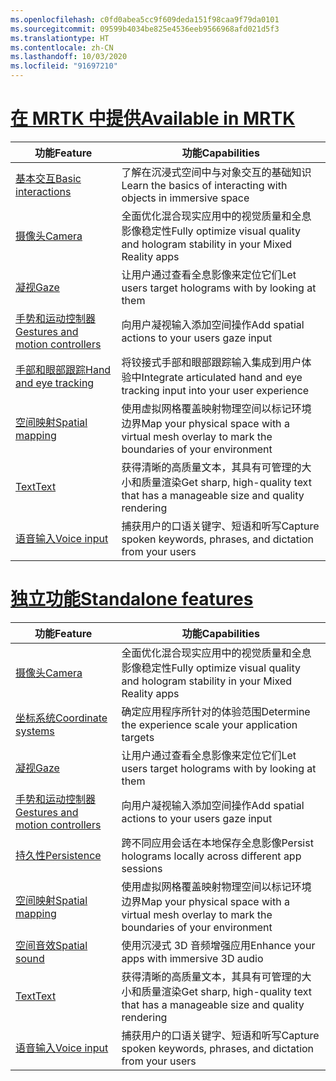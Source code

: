```yaml
---
ms.openlocfilehash: c0fd0abea5cc9f609deda151f98caa9f79da0101
ms.sourcegitcommit: 09599b4034be825e4536eeb9566968afd021d5f3
ms.translationtype: HT
ms.contentlocale: zh-CN
ms.lasthandoff: 10/03/2020
ms.locfileid: "91697210"
---
```

# <a name="available-in-mrtk"></a>[<span data-ttu-id="78275-101">在 MRTK 中提供</span><span class="sxs-lookup"><span data-stu-id="78275-101">Available in MRTK</span></span>](#tab/mrtk)

|  <span data-ttu-id="78275-102">功能</span><span class="sxs-lookup"><span data-stu-id="78275-102">Feature</span></span>  |  <span data-ttu-id="78275-103">功能</span><span class="sxs-lookup"><span data-stu-id="78275-103">Capabilities</span></span>  |
| --- | --- |
| [<span data-ttu-id="78275-104">基本交互</span><span class="sxs-lookup"><span data-stu-id="78275-104">Basic interactions</span></span>](../unity/mrtk-101.md) | <span data-ttu-id="78275-105">了解在沉浸式空间中与对象交互的基础知识</span><span class="sxs-lookup"><span data-stu-id="78275-105">Learn the basics of interacting with objects in immersive space</span></span> |
| [<span data-ttu-id="78275-106">摄像头</span><span class="sxs-lookup"><span data-stu-id="78275-106">Camera</span></span>](../unity/camera-in-unity.md) | <span data-ttu-id="78275-107">全面优化混合现实应用中的视觉质量和全息影像稳定性</span><span class="sxs-lookup"><span data-stu-id="78275-107">Fully optimize visual quality and hologram stability in your Mixed Reality apps</span></span> |
| [<span data-ttu-id="78275-108">凝视</span><span class="sxs-lookup"><span data-stu-id="78275-108">Gaze</span></span>](../unity/gaze-in-unity.md) | <span data-ttu-id="78275-109">让用户通过查看全息影像来定位它们</span><span class="sxs-lookup"><span data-stu-id="78275-109">Let users target holograms with by looking at them</span></span> |
| [<span data-ttu-id="78275-110">手势和运动控制器</span><span class="sxs-lookup"><span data-stu-id="78275-110">Gestures and motion controllers</span></span>](../unity/gestures-and-motion-controllers-in-unity.md) | <span data-ttu-id="78275-111">向用户凝视输入添加空间操作</span><span class="sxs-lookup"><span data-stu-id="78275-111">Add spatial actions to your users gaze input</span></span> |
| [<span data-ttu-id="78275-112">手部和眼部跟踪</span><span class="sxs-lookup"><span data-stu-id="78275-112">Hand and eye tracking</span></span>](../unity/hand-eye-in-unit.md) | <span data-ttu-id="78275-113">将铰接式手部和眼部跟踪输入集成到用户体验中</span><span class="sxs-lookup"><span data-stu-id="78275-113">Integrate articulated hand and eye tracking input into your user experience</span></span> |
| [<span data-ttu-id="78275-114">空间映射</span><span class="sxs-lookup"><span data-stu-id="78275-114">Spatial mapping</span></span>](../unity/spatial-mapping-in-unity.md) | <span data-ttu-id="78275-115">使用虚拟网格覆盖映射物理空间以标记环境边界</span><span class="sxs-lookup"><span data-stu-id="78275-115">Map your physical space with a virtual mesh overlay to mark the boundaries of your environment</span></span> |
| [<span data-ttu-id="78275-116">Text</span><span class="sxs-lookup"><span data-stu-id="78275-116">Text</span></span>](../unity/text-in-unity.md) | <span data-ttu-id="78275-117">获得清晰的高质量文本，其具有可管理的大小和质量渲染</span><span class="sxs-lookup"><span data-stu-id="78275-117">Get sharp, high-quality text that has a manageable size and quality rendering</span></span> |
| [<span data-ttu-id="78275-118">语音输入</span><span class="sxs-lookup"><span data-stu-id="78275-118">Voice input</span></span>](../unity/voice-input-in-unity.md) | <span data-ttu-id="78275-119">捕获用户的口语关键字、短语和听写</span><span class="sxs-lookup"><span data-stu-id="78275-119">Capture spoken keywords, phrases, and dictation from your users</span></span>|

# <a name="standalone-features"></a>[<span data-ttu-id="78275-120">独立功能</span><span class="sxs-lookup"><span data-stu-id="78275-120">Standalone features</span></span>](#tab/standalone)

|  <span data-ttu-id="78275-121">功能</span><span class="sxs-lookup"><span data-stu-id="78275-121">Feature</span></span>  |  <span data-ttu-id="78275-122">功能</span><span class="sxs-lookup"><span data-stu-id="78275-122">Capabilities</span></span>  |
| --- | --- |
| [<span data-ttu-id="78275-123">摄像头</span><span class="sxs-lookup"><span data-stu-id="78275-123">Camera</span></span>](../unity/camera-in-unity.md) | <span data-ttu-id="78275-124">全面优化混合现实应用中的视觉质量和全息影像稳定性</span><span class="sxs-lookup"><span data-stu-id="78275-124">Fully optimize visual quality and hologram stability in your Mixed Reality apps</span></span> |
| [<span data-ttu-id="78275-125">坐标系统</span><span class="sxs-lookup"><span data-stu-id="78275-125">Coordinate systems</span></span>](../unity/coordinate-systems-in-unity.md) | <span data-ttu-id="78275-126">确定应用程序所针对的体验范围</span><span class="sxs-lookup"><span data-stu-id="78275-126">Determine the experience scale your application targets</span></span> |
| [<span data-ttu-id="78275-127">凝视</span><span class="sxs-lookup"><span data-stu-id="78275-127">Gaze</span></span>](../unity/gaze-in-unity.md) | <span data-ttu-id="78275-128">让用户通过查看全息影像来定位它们</span><span class="sxs-lookup"><span data-stu-id="78275-128">Let users target holograms with by looking at them</span></span> |
| [<span data-ttu-id="78275-129">手势和运动控制器</span><span class="sxs-lookup"><span data-stu-id="78275-129">Gestures and motion controllers</span></span>](../unity/gestures-and-motion-controllers-in-unity.md) | <span data-ttu-id="78275-130">向用户凝视输入添加空间操作</span><span class="sxs-lookup"><span data-stu-id="78275-130">Add spatial actions to your users gaze input</span></span> |
| [<span data-ttu-id="78275-131">持久性</span><span class="sxs-lookup"><span data-stu-id="78275-131">Persistence</span></span>](../unity/persistence-in-unity.md) | <span data-ttu-id="78275-132">跨不同应用会话在本地保存全息影像</span><span class="sxs-lookup"><span data-stu-id="78275-132">Persist holograms locally across different app sessions</span></span> |
| [<span data-ttu-id="78275-133">空间映射</span><span class="sxs-lookup"><span data-stu-id="78275-133">Spatial mapping</span></span>](../unity/spatial-mapping-in-unity.md) | <span data-ttu-id="78275-134">使用虚拟网格覆盖映射物理空间以标记环境边界</span><span class="sxs-lookup"><span data-stu-id="78275-134">Map your physical space with a virtual mesh overlay to mark the boundaries of your environment</span></span> |
| [<span data-ttu-id="78275-135">空间音效</span><span class="sxs-lookup"><span data-stu-id="78275-135">Spatial sound</span></span>](../unity/spatial-sound-in-unity.md) | <span data-ttu-id="78275-136">使用沉浸式 3D 音频增强应用</span><span class="sxs-lookup"><span data-stu-id="78275-136">Enhance your apps with immersive 3D audio</span></span> |
| [<span data-ttu-id="78275-137">Text</span><span class="sxs-lookup"><span data-stu-id="78275-137">Text</span></span>](../unity/text-in-unity.md) | <span data-ttu-id="78275-138">获得清晰的高质量文本，其具有可管理的大小和质量渲染</span><span class="sxs-lookup"><span data-stu-id="78275-138">Get sharp, high-quality text that has a manageable size and quality rendering</span></span> |
| [<span data-ttu-id="78275-139">语音输入</span><span class="sxs-lookup"><span data-stu-id="78275-139">Voice input</span></span>](../unity/voice-input-in-unity.md) | <span data-ttu-id="78275-140">捕获用户的口语关键字、短语和听写</span><span class="sxs-lookup"><span data-stu-id="78275-140">Capture spoken keywords, phrases, and dictation from your users</span></span>|


